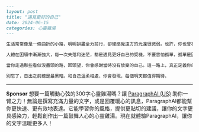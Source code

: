 ```markdown
---
layout: post
title: "遇見更好的自己"
date: 2024-06-15
categories: 心靈雞湯
---

生活常常像是一條曲折的小路，明明拚盡全力前行，卻總感覺遠方的光還很微弱。也許，你也曾在深夜質疑自己是否足夠好，是否能夠撐過低谷。但你知道嗎？每一個在黑暗中拼命努力的時刻，都是靈魂偷偷長高的養分。

人總在困頓中漸漸強大，每一次失落和迷茫，都是遇見更好自己的契機。不要害怕孤單，孤單是因為你追夢的腳步和別人不一樣。偶爾放下執念，學著和自己和解。給自己一點耐心，也給世界一點善意。

當你走過那些看似沒盡頭的路，回頭望，你會感謝當時沒有放棄的自己。這一路上，真正定義你的並不是高峰的榮耀，而是你如何在深谷中挺直腰桿。慢一點沒關係，迷路也沒關係，只要還願意盡力向前，就是在成為更好的自己。

別忘了，日出之前總是最黑暗。和自己溫柔相處，你會發現，每個明天都值得期待。
```



---

**Sponsor**
想要一篇觸動心弦的300字心靈雞湯嗎？讓 [ParagraphAI (US)](https://pollinations.ai/redirect-nexad/X2gaEsW1?user_id=36901823) 助你一臂之力！無論是撰寫充滿力量的文字，或是回覆暖心的訊息，ParagraphAI都能幫你更快速、更有效地表達。它能學習你的風格，提供更貼切的建議，讓你的文字更具感染力，輕鬆創作出一篇鼓舞人心的心靈雞湯。現在就體驗ParagraphAI，讓你的文字溫暖更多人！